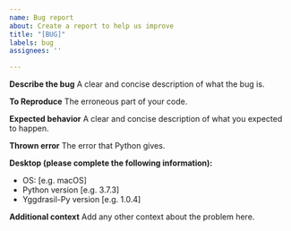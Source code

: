 ```yaml
---
name: Bug report
about: Create a report to help us improve
title: "[BUG]"
labels: bug
assignees: ''

---
```


**Describe the bug**
A clear and concise description of what the bug is.

**To Reproduce**
The erroneous part of your code.

**Expected behavior**
A clear and concise description of what you expected to happen.

**Thrown error**
The error that Python gives.

**Desktop (please complete the following information):**
 - OS: [e.g. macOS]
 - Python version [e.g. 3.7.3]
 - Yggdrasil-Py version [e.g. 1.0.4]

**Additional context**
Add any other context about the problem here.
